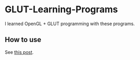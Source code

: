 # GLUT-Learning-Programs
I learned OpenGL + GLUT programming with these programs. 

## How to use
See [this post](https://tebasaki.xyz/2018/02/17/opengl%E3%81%AE%E3%83%97%E3%83%AD%E3%82%B0%E3%83%A9%E3%83%A0%E3%82%92git%E3%81%AB%E6%8A%BC%E3%81%97%E8%BE%BC%E3%82%93%E3%81%A0%E4%BB%B6/).
